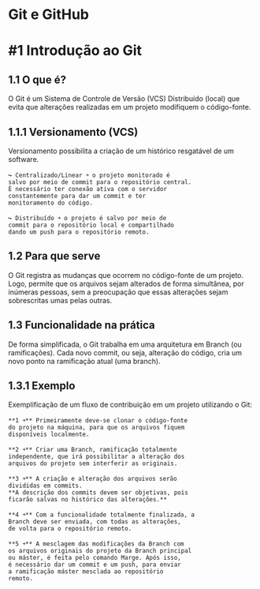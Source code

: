 # Git e GitHub

# #1 Introdução ao Git

## 1.1 O que é?
O Git é um Sistema de Controle de Versão (VCS)
Distribuído (local) que evita que alterações realizadas
em um projeto modifiquem o código-fonte.

## 1.1.1 Versionamento (VCS)
Versionamento possibilita a criação de um histórico
resgatável de um software.
```
↪ Centralizado/Linear ￫ o projeto monitorado é
salvo por meio de commit para o repositório central.
É necessário ter conexão ativa com o servidor
constantemente para dar um commit e ter
monitoramento do código.
```
```
↪ Distribuído ￫ o projeto é salvo por meio de
commit para o repositório local e compartilhado
dando um push para o repositório remoto.
```

## 1.2 Para que serve
O Git registra as mudanças que ocorrem no código-fonte
de um projeto. Logo, permite que os arquivos sejam
alterados de forma simultânea, por inúmeras pessoas,
sem a preocupação que essas alterações sejam
sobrescritas umas pelas outras.

## 1.3 Funcionalidade na prática
De forma simplificada, o Git trabalha em uma
arquitetura em Branch (ou ramificações). Cada novo
commit, ou seja, alteração do código, cria um novo
ponto na ramificação atual (uma branch).

## 1.3.1 Exemplo
Exemplificação de um fluxo de contribuição em um
projeto utilizando o Git:

```
**1 ￫** Primeiramente deve-se clonar o código-fonte
do projeto na máquina, para que os arquivos fiquem
disponíveis localmente.
```
```
**2 ￫** Criar uma Branch, ramificação totalmente
independente, que irá possibilitar a alteração dos
arquivos do projeto sem interferir as originais.
```
```
**3 ￫** A criação e alteração dos arquivos serão
divididas em commits.
**A descrição dos commits devem ser objetivas, pois
ficarão salvas no histórico das alterações.**
```
```
**4 ￫** Com a funcionalidade totalmente finalizada, a
Branch deve ser enviada, com todas as alterações,
de volta para o repositório remoto.
```
```
**5 ￫** A mesclagem das modificações da Branch com
os arquivos originais do projeto da Branch principal
ou máster, é feita pelo comando Marge. Após isso,
é necessário dar um commit e um push, para enviar
a ramificação máster mesclada ao repositório
remoto.
```